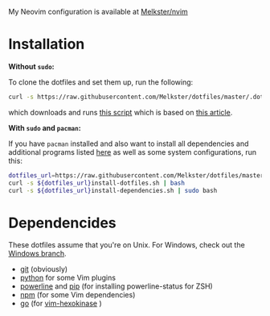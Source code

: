 My Neovim configuration is available at [Melkster/nvim](https://github.com/Melkster/nvim/)

# Installation

**Without `sudo`:**

To clone the dotfiles and set them up, run the following:

```sh
curl -s https://raw.githubusercontent.com/Melkster/dotfiles/master/.dotfiles/install-dotfiles.sh | bash
```

which downloads and runs [this script](https://raw.githubusercontent.com/Melkster/dotfiles/master/.dotfiles/install-dotfiles.sh) which is based on [this article](https://developer.atlassian.com/blog/2016/02/best-way-to-store-dotfiles-git-bare-repo/).

**With `sudo` and `pacman`:**

If you have `pacman` installed and also want to install all dependencies and additional programs listed [here](.dotfiles/pkglist.txt) as well as some system configurations, run this:

```sh
dotfiles_url=https://raw.githubusercontent.com/Melkster/dotfiles/master/.dotfiles/
curl -s ${dotfiles_url}install-dotfiles.sh | bash
curl -s ${dotfiles_url}install-dependencies.sh | sudo bash
```

# Dependencides

These dotfiles assume that you're on Unix. For Windows, check out the [Windows branch](https://github.com/Melkster/dotfiles/tree/windows).

- [git](https://git-scm.com/) (obviously)
- [python](https://www.python.org/downloads/) for some Vim plugins
- [powerline](https://github.com/powerline/powerline) and [pip](https://pypi.org/project/pip/) (for installing powerline-status for ZSH)
- [npm](https://www.npmjs.com/) (for some Vim dependencies)
- [go](https://golang.org/) (for [vim-hexokinase](https://github.com/RRethy/vim-hexokinase) )

